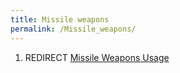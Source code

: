 ```yaml
---
title: Missile weapons
permalink: /Missile_weapons/
---
```


1.  REDIRECT [Missile Weapons Usage](Missile_Weapons_Usage "wikilink")